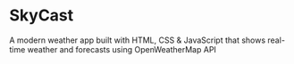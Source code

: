 # SkyCast
A modern weather app built with HTML, CSS &amp; JavaScript that shows real-time weather and forecasts using OpenWeatherMap API
